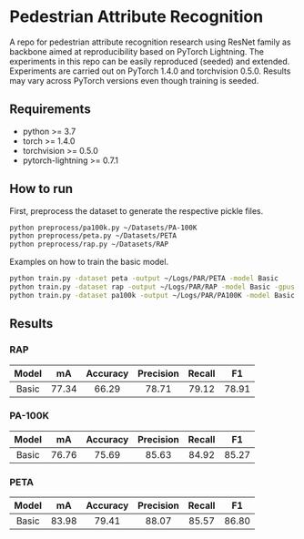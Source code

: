 # Pedestrian Attribute Recognition
A repo for pedestrian attribute recognition research using ResNet family as backbone aimed at reproducibility based on PyTorch Lightning. The experiments in this repo can be easily reproduced (seeded) and extended. Experiments are carried out on PyTorch 1.4.0 and torchvision 0.5.0. Results may vary across PyTorch versions even though training is seeded.

## Requirements
- python >= 3.7
- torch >= 1.4.0
- torchvision >= 0.5.0
- pytorch-lightning >= 0.7.1

## How to run
First, preprocess the dataset to generate the respective pickle files.
```bash
python preprocess/pa100k.py ~/Datasets/PA-100K
python preprocess/peta.py ~/Datasets/PETA
python preprocess/rap.py ~/Datasets/RAP
```

Examples on how to train the basic model.
```bash
python train.py -dataset peta -output ~/Logs/PAR/PETA -model Basic
python train.py -dataset rap -output ~/Logs/PAR/RAP -model Basic -gpus 4
python train.py -dataset pa100k -output ~/Logs/PAR/PA100K -model Basic -gpus 4
```

## Results

### RAP
| Model | mA | Accuracy | Precision | Recall | F1 |
| :---: | :---: | :---: | :---: | :---: | :---: |
| Basic | 77.34 | 66.29 | 78.71 | 79.12 | 78.91 |

### PA-100K
| Model | mA | Accuracy | Precision | Recall | F1 |
| :---: | :---: | :---: | :---: | :---: | :---: |
| Basic | 76.76 | 75.69 | 85.63 | 84.92 | 85.27 |

### PETA
| Model | mA | Accuracy | Precision | Recall | F1 |
| :---: | :---: | :---: | :---: | :---: | :---: |
| Basic | 83.98 | 79.41 | 88.07 | 85.57 | 86.80 |
